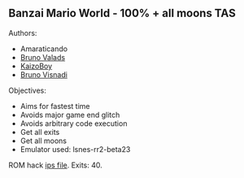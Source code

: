 Banzai Mario World - 100% + all moons TAS
-----------------------------------------

Authors:
 - Amaraticando
 - [Bruno Valads](https://twitter.com/BrunoValads)
 - [KaizoBoy](https://www.youtube.com/user/007cxz)
 - [Bruno Visnadi](https://www.youtube.com/channel/UCVoUfT49xN9TU-gDMHv57sw)

Objectives:
 - Aims for fastest time
 - Avoids major game end glitch
 - Avoids arbitrary code execution
 - Get all exits
 - Get all moons
 - Emulator used: lsnes-rr2-beta23

ROM hack [ips file](http://www.smwcentral.net/?p=section&a=details&id=11477).
Exits: 40.